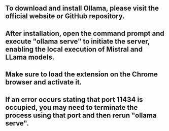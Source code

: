 ## To download and install Ollama, please visit the official website or GitHub repository. 
## After installation, open the command prompt and execute "ollama serve" to initiate the server, enabling the local execution of Mistral and LLama models. 
## Make sure to load the extension on the Chrome browser and activate it. 
## If an error occurs stating that port 11434 is occupied, you may need to terminate the process using that port and then rerun "ollama serve".
